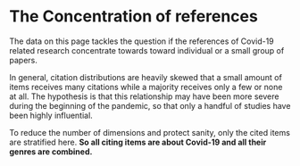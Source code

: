 # The Concentration of references
The data on this page tackles the question if the references of Covid-19 related research concentrate towards toward individual or a small group of papers. 

In general, citation distributions are heavily skewed that a small amount of items receives many citations while a majority receives only a few or none at all. The hypothesis is that this relationship may have been more severe during the beginning of the pandemic, so that only a handful of studies have been highly influential.

To reduce the number of dimensions and protect sanity, only the cited items are stratified here. **So all citing items are about Covid-19 and all their genres are combined.**

